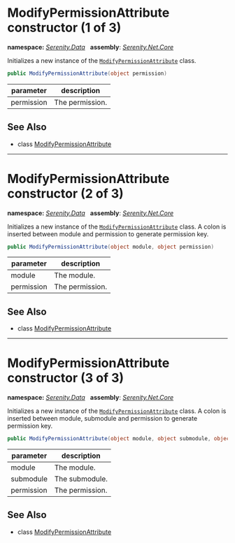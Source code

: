 # ModifyPermissionAttribute constructor (1 of 3)
**namespace:** *[Serenity.Data](../../README.md#serenity.data-namespace)*   **assembly**: *[Serenity.Net.Core](../../README.md)*

Initializes a new instance of the [`ModifyPermissionAttribute`](../ModifyPermissionAttribute.md) class.

```csharp
public ModifyPermissionAttribute(object permission)
```

| parameter | description |
| --- | --- |
| permission | The permission. |

## See Also

* class [ModifyPermissionAttribute](../ModifyPermissionAttribute.md)

---

# ModifyPermissionAttribute constructor (2 of 3)
**namespace:** *[Serenity.Data](../../README.md#serenity.data-namespace)*   **assembly**: *[Serenity.Net.Core](../../README.md)*

Initializes a new instance of the [`ModifyPermissionAttribute`](../ModifyPermissionAttribute.md) class. A colon is inserted between module and permission to generate permission key.

```csharp
public ModifyPermissionAttribute(object module, object permission)
```

| parameter | description |
| --- | --- |
| module | The module. |
| permission | The permission. |

## See Also

* class [ModifyPermissionAttribute](../ModifyPermissionAttribute.md)

---

# ModifyPermissionAttribute constructor (3 of 3)
**namespace:** *[Serenity.Data](../../README.md#serenity.data-namespace)*   **assembly**: *[Serenity.Net.Core](../../README.md)*

Initializes a new instance of the [`ModifyPermissionAttribute`](../ModifyPermissionAttribute.md) class. A colon is inserted between module, submodule and permission to generate permission key.

```csharp
public ModifyPermissionAttribute(object module, object submodule, object permission)
```

| parameter | description |
| --- | --- |
| module | The module. |
| submodule | The submodule. |
| permission | The permission. |

## See Also

* class [ModifyPermissionAttribute](../ModifyPermissionAttribute.md)